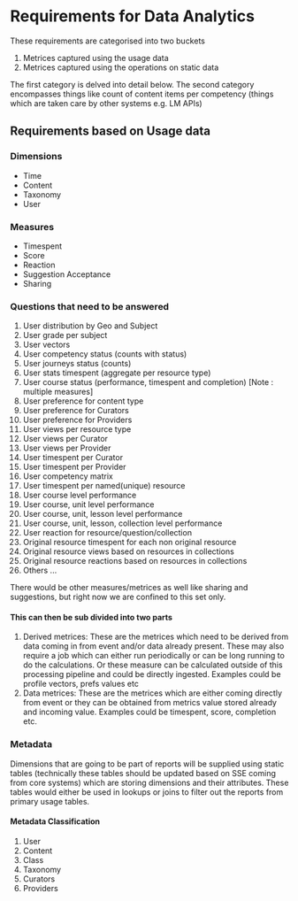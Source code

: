 # Requirements for Data Analytics

These requirements are categorised into two buckets
1. Metrices captured using the usage data
2. Metrices captured using the operations on static data

The first category is delved into detail below. The second category encompasses things like count of content items per competency (things which are taken care by other systems e.g. LM APIs)

## Requirements based on Usage data

### Dimensions
- Time 
- Content 
- Taxonomy 
- User

### Measures
- Timespent
- Score
- Reaction
- Suggestion Acceptance
- Sharing

### Questions that need to be answered

1. User distribution by Geo and Subject
2. User grade per subject 
3. User vectors
4. User competency status (counts with status)
5. User journeys status (counts)
6. User stats timespent (aggregate per resource type)
7. User course status (performance, timespent and completion) [Note : multiple measures]
8. User preference for content type
9. User preference for Curators
10. User preference for Providers
11. User views per resource type
12. User views per Curator
13. User views per Provider
14. User timespent per Curator
15. User timespent per Provider
15. User competency matrix
16. User timespent per named(unique) resource
17. User course level performance
18. User course, unit level performance
19. User course, unit, lesson level performance
20. User course, unit, lesson, collection level performance
21. User reaction for resource/question/collection
22. Original resource timespent for each non original resource
23. Original resource views based on resources in collections
24. Original resource reactions based on resources in collections
25. Others ...

There would be other measures/metrices as well like sharing and suggestions, but right now we are confined to this set only.

#### This can then be sub divided into two parts

1. Derived metrices: These are the metrices which need to be derived from data coming in from event and/or data already present. These may also require a job which can either run periodically or can be long running to do the calculations. Or these measure can be calculated outside of this processing pipeline and could be directly ingested. Examples could be profile vectors, prefs values etc
2. Data metrices: These are the metrices which are either coming directly from event or they can be obtained from metrics value stored already and incoming value. Examples could be timespent, score, completion etc.


### Metadata
Dimensions that are going to be part of reports will be supplied using static tables (technically these tables should be updated based on SSE coming from core systems) which are storing dimensions and their attributes. These tables would either be used in lookups or joins to filter out the reports from primary usage tables.

#### Metadata Classification

1. User
2. Content
3. Class
4. Taxonomy
5. Curators
6. Providers